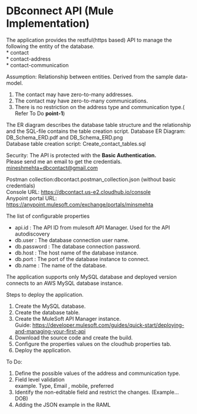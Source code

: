# DBconnect API (Mule Implementation)

The application provides the restful(https based) API to manage the following the entity of the database.   
	* contact  
	* contact-address  
	* contact-communication    

Assumption: Relationship between entities. Derived from the sample data-model.  
   1. The contact may have zero-to-many addresses.    
   2. The contact may have zero-to-many communications.  
   3. There is no restriction on the address type and communication type.( Refer To Do **point-1**)   


The ER diagram describes the database table structure and the relationship and the SQL-file contains the table creation script. 
	Database ER Diagram: DB_Schema_ERD.pdf and DB_Schema_ERD.png    
	Database table creation script: Create_contact_tables.sql  


Security: The API is protected with the **Basic Authentication.**  
Please send me an email to get the credentials. mineshmehta+dbcontact@gmail.com   


Postman collection:dbcontact.postman_collection.json (without basic credentials)     
Console URL: https://dbcontact.us-e2.cloudhub.io/console  
Anypoint portal URL: https://anypoint.mulesoft.com/exchange/portals/minsmehta  


The list of configurable properties 
- api.id : The API ID from mulesoft API Manager. Used for the API autodiscovery   
- db.user : The database connection user name.   
- db.password : The database connection password.  
- db.host : The host name of the database instance.  
- db.port : The port of the database instance to connect.  
- db.name : The name of the database.  


The application supports only MySQL database and deployed version connects to an AWS MySQL database instance.   

Steps to deploy the application.  
1. Create the MySQL database.  
2. Create the database table.  
3. Create the MuleSoft API Manager instance.   
	Guide: https://developer.mulesoft.com/guides/quick-start/deploying-and-managing-your-first-api   
4. Download the source code and create the build.   
5. Configure the properties values on the cloudhub properties tab.  
6. Deploy the application.  

To Do:
1. Define the possible values of the address and communication type.  
2. Field level validation   
	example. Type, Email , mobile, preferred  
3. Identify the non-editable field and restrict the changes.  (Example... DOB)   
4. Adding the JSON example in the RAML  
